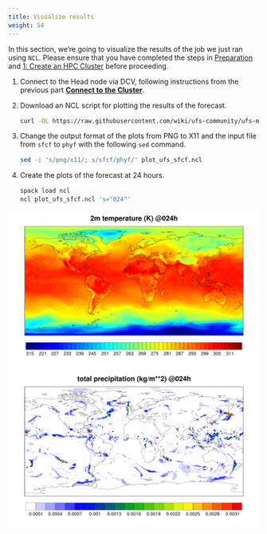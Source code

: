 ```yaml
---
title: Visualize results
weight: 54
--- 
```


In this section, we’re going to visualize the results of the job we just ran using `NCL`. Please ensure that you have completed the steps in [Preparation](content/0-preparation/index.en.md) and [1: Create an HPC Cluster](content/1-create-cluster/index.en.md) before proceeding.

1. Connect to the Head node via DCV, following instructions from the previous part **[Connect to the Cluster](/content/1-create-cluster/b-connect-cluster/)**.

2. Download an NCL script for plotting the results of the forecast.

    ```bash
    curl -OL https://raw.githubusercontent.com/wiki/ufs-community/ufs-mrweather-app/files/plot_ufs_sfcf.ncl
    ```

3. Change the output format of the plots from PNG to X11 and the input file from `sfcf` to `phyf` with the following `sed` command.

    ```bash
    sed -i 's/png/x11/; s/sfcf/phyf/' plot_ufs_sfcf.ncl
    ```

4. Create the plots of the forecast at 24 hours.

    ```bash
    spack load ncl
    ncl plot_ufs_sfcf.ncl 's="024"'
    ```

![2 metre temperate](/static/images/4-ufs-visualize2mtemperate.png)
![Total precipitation](/static/images/4-ufs-visualisetotalprecip.png)
